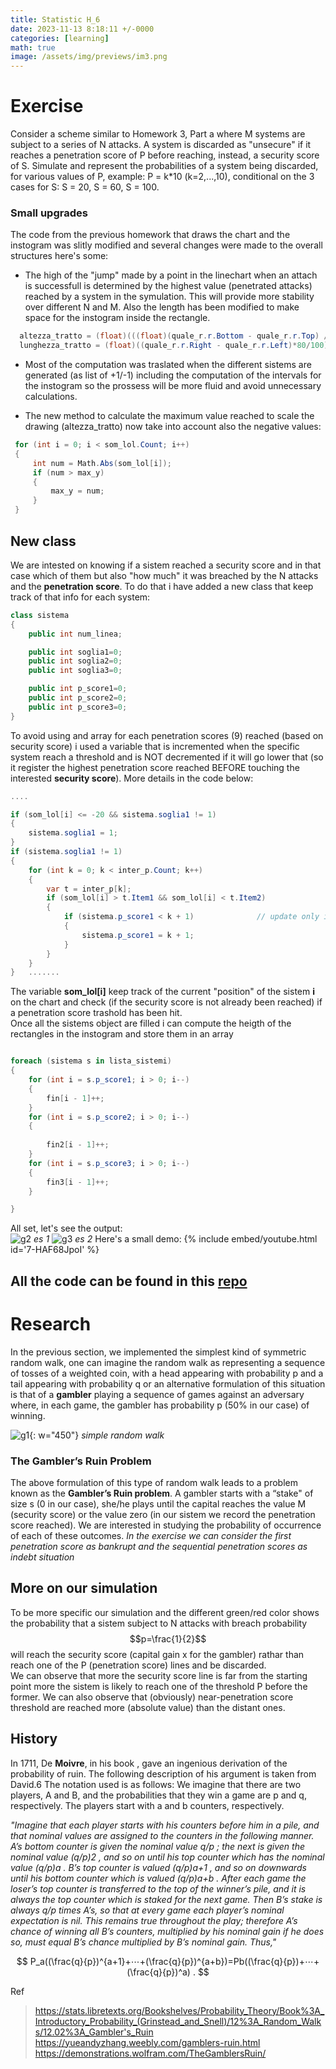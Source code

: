 ```yaml
---
title: Statistic H_6
date: 2023-11-13 8:18:11 +/-0000
categories: [learning]
math: true
image: /assets/img/previews/im3.png
---
```

<!---->
# Exercise
Consider a scheme similar to Homework 3, Part a
where M systems are subject to a series of N attacks. A system is discarded as "unsecure" if it reaches a penetration score of P before reaching, instead, a security score of S. Simulate and represent the probabilities of a system being discarded, for various values of P, example: P = k*10 (k=2,...,10), conditional on the 3 cases for S: S = 20, S = 60, S = 100.


### Small upgrades
The code from the previous homework that draws the chart and the instogram was slitly modified and several changes were made to the overall structures here's some:

+ The high of the "jump" made by a point in the linechart when an attach is successfull is determined by the highest value (penetrated attacks) reached by a system in the symulation.
This will provide more stability over different N and M.
Also the length has been modified to make space for the instogram inside the rectangle.
```c#
  altezza_tratto = (float)(((float)(quale_r.r.Bottom - quale_r.r.Top) / 2) / (float)(max_y));       
  lunghezza_tratto = (float)((quale_r.r.Right - quale_r.r.Left)*80/100) / sample;
```



+ Most of the computation was traslated when the different sistems are generated (as list of +1/-1) including the computation of the intervals for the instogram so the prossess will be more 
fluid and avoid unnecessary calculations.

+ The new method to calculate the maximum value reached to scale the drawing (altezza_tratto) now take into account also the negative values:
```c#
 for (int i = 0; i < som_lol.Count; i++)                          
 {       
     int num = Math.Abs(som_lol[i]);
     if (num > max_y)
     {
         max_y = num;
     }  
 }
```

## New class
We are intested on knowing if a sistem reached a security score and in that case which of them but also "how much" it was breached by the N attacks and the
**penetration score**. To do that i have added a new class that keep track of that info for each system:

```c#
class sistema
{
    public int num_linea;

    public int soglia1=0;
    public int soglia2=0;
    public int soglia3=0;

    public int p_score1=0;
    public int p_score2=0;
    public int p_score3=0;
}

```
To avoid using and array for each penetration scores (9) reached (based on security score) i used a variable that is incremented when the specific system reach a threshold and is NOT decremented 
if it will go lower that (so it register the highest penetration score reached BEFORE  touching the interested **security score**).
More details in the code below:

```c#
....

if (som_lol[i] <= -20 && sistema.soglia1 != 1)
{
    sistema.soglia1 = 1;
}
if (sistema.soglia1 != 1)
{
    for (int k = 0; k < inter_p.Count; k++)
    {
        var t = inter_p[k];
        if (som_lol[i] > t.Item1 && som_lol[i] < t.Item2)
        {
            if (sistema.p_score1 < k + 1)              // update only if the trashold is greater that the previous one
            {
                sistema.p_score1 = k + 1;
            }
        }
    }
}   .......

```
The variable **som_lol[i]** keep track of the current "position" of the sistem **i** on the chart and check (if the security score is not already been reached) if a penetration score trashold has been hit.
<br>
Once all the sistems object are filled i can compute the heigth of the rectangles in the instogram and store them in an array
```c#

foreach (sistema s in lista_sistemi)
{
    for (int i = s.p_score1; i > 0; i--)
    {   
        fin[i - 1]++;
    }
    for (int i = s.p_score2; i > 0; i--)
    {
   
        fin2[i - 1]++;
    }
    for (int i = s.p_score3; i > 0; i--)
    {
        fin3[i - 1]++;
    }

}

```
All set, let's see the output: <br>
![g2](/assets/statiistics/h6/s1.png)
_es 1_
![g3](/assets/statiistics/h6/s2.png)
_es 2_
Here's a small demo:
{% include embed/youtube.html id='7-HAF68JpoI' %}

## All the code can be found in this [repo](https://github.com/Cheroberous/Statistic/tree/main/h6)
                                        
# Research

In the previous section, we implemented the simplest kind of symmetric random walk,
one can imagine the random walk as representing a sequence of tosses of a weighted coin, with a head appearing with probability  p
and a tail appearing with probability q or an alternative formulation of this situation is that of a **gambler** playing a sequence of games against an adversary where, in each game, the gambler has probability p (50% in our case) of winning.

![g1](/assets/statiistics/h6/im1.png){: w="450"}
_simple random walk_

### The Gambler’s Ruin Problem
The above formulation of this type of random walk leads to a problem known as the **Gambler’s Ruin problem**.
A gambler starts with a “stake" of size s (0 in our case), she/he plays until the capital reaches the value  M (security score)
or the value zero (in our sistem we record the penetration score reached).
We are interested in studying the probability of occurrence of each of these outcomes.
_In the exercise we can consider the first penetration score as bankrupt and the sequential penetration scores as indebt situation_
<br>

## More on our simulation
To be more specific our simulation and the different green/red color shows the probability that a sistem subject to N attacks with 
breach probability $$p=\frac{1}{2}$$ will reach the security score (capital gain x for the gambler) rathar than reach one of the P (penetration score) lines and be discarded. <br>
We can observe that more the security score line is far from the starting point more the sistem is likely to reach one of the threshold P before the former. 
We can also observe that (obviously) near-penetration score threshold are reached more (absolute value) than the distant ones.
## History 

In 1711, De **Moivre**, in his book , gave an ingenious derivation of the probability of ruin. The following description of his argument is taken from David.6 The notation used is as follows: We imagine that there are two players, A and B, and the probabilities that they win a game are  p and  q, respectively. The players start with  a and  b counters, respectively.

_"Imagine that each player starts with his counters before him in a pile, and that nominal values are assigned to the counters in the following manner. A’s bottom counter is given the nominal value  q/p
 ; the next is given the nominal value  (q/p)2
 , and so on until his top counter which has the nominal value  (q/p)a
 . B’s top counter is valued  (q/p)a+1
 , and so on downwards until his bottom counter which is valued  (q/p)a+b
 . After each game the loser’s top counter is transferred to the top of the winner’s pile, and it is always the top counter which is staked for the next game. Then B’s stake is always  q/p times A’s, so that at every game each player’s nominal expectation is nil. This remains true throughout the play; therefore A’s chance of winning all B’s counters, multiplied by his nominal gain if he does so, must equal B’s chance multiplied by B’s nominal gain. Thus,"_

$$
P_a((\frac{q}{p})^{a+1}+⋯+(\frac{q}{p})^{a+b})=Pb((\frac{q}{p})+⋯+(\frac{q}{p})^a) .
$$

Ref
>https://stats.libretexts.org/Bookshelves/Probability_Theory/Book%3A_Introductory_Probability_(Grinstead_and_Snell)/12%3A_Random_Walks/12.02%3A_Gambler's_Ruin <br>
>https://yueandyzhang.weebly.com/gamblers-ruin.html
>https://demonstrations.wolfram.com/TheGamblersRuin/




